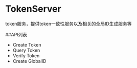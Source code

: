 # TokenServer
token服务，提供token一致性服务以及相关的全局ID生成服务等

##API列表
* Create Token
* Query Token
* Verify Token
* Create GlobalID
